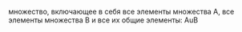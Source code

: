 множество, включающее в себя все элементы множества А, все элементы множества В и все их общие элементы: AuB